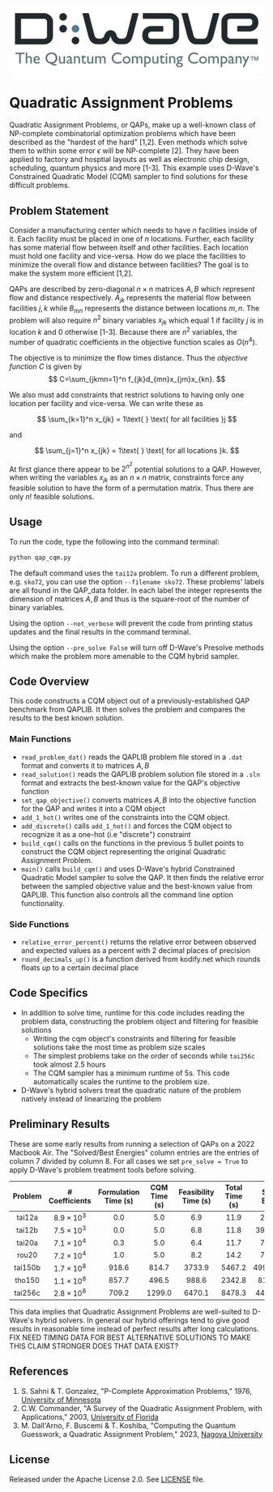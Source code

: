 ![D-Wave Logo](dwave_logo.png)

# Quadratic Assignment Problems
Quadratic Assignment Problems, or QAPs, make up a well-known class of NP-complete combinatorial optimization problems which have been described as the "hardest of the hard" [1,2]. Even methods which solve them to within some error $\epsilon$ will be NP-complete [2].  They have been applied to factory and hosptial layouts as well as electronic chip design, scheduling, quantum physics and more [1-3]. This example uses D-Wave's Constrained Quadratic Model (CQM) sampler to find solutions for these difficult problems.

## Problem Statement
Consider a manufacturing center which needs to have $n$ facilities inside of it. Each facility must be placed in one of $n$ locations. Further, each facility has some material flow between itself and other facilities. Each location must hold one facility and vice-versa. How do we place the facilities to minimize the overall flow and distance between facilities? The goal is to make the system more efficient [1,2].

QAPs are described by zero-diagonal $n\times n$ matrices $A,B$ which represent flow and distance respectively. $A_{jk}$ represents the material flow between facilities $j,k$ while $B_{mn}$ represents the distance between locations $m,n$. The problem will also require $n^2$ binary variables $x_{jk}$ which equal $1$ if facility $j$ is in location $k$ and $0$ otherwise [1-3]. Because there are $n^2$ variables, the number of quadratic coefficients in the objective function scales as $O(n^4)$.

The objective is to minimize the flow times distance. Thus the *objective function* $C$ is given by
$$
C=\sum_{jkmn=1}^n f_{jk}d_{mn}x_{jm}x_{kn}.
$$

We also must add constraints that restrict solutions to having only one location per facility and vice-versa. We can write these as

$$
\sum_{k=1}^n x_{jk} = 1\text{ } \text{     for all facilities }j
$$

and

$$
\sum_{j=1}^n x_{jk} = 1\text{ } \text{     for all locations }k.
$$

At first glance there appear to be $2^{n^2}$ potential solutions to a QAP. However, when writing the variables $x_{jk}$ as an $n \times n$ matrix, constraints force any feasible solution to have the form of a permutation matrix. Thus there are only $n!$ feasible solutions.


## Usage

To run the code, type the following into the command terminal:

```bash
python qap_cqm.py 
```

The default command uses the `tai12a` problem. To run a different problem, e.g. `sko72`, you can use the option `--filename sko72`. These problems' labels are all found in the QAP_data folder. In each label the integer represents the dimension of matrices $A,B$ and thus is the square-root of the number of binary variables.

Using the option `--not_verbose` will prevent the code from printing status updates and the final results in the command terminal.

Using the option `--pre_solve False` will turn off D-Wave's Presolve methods which make the problem more amenable to the CQM hybrid sampler.

## Code Overview
This code constructs a CQM object out of a previously-established QAP benchmark from QAPLIB. It then solves the problem and compares the results to the best known solution.

### Main Functions
* `read_problem_dat()` reads the QAPLIB problem file stored in a `.dat` format and converts it to matrices $A,B$
* `read_solution()` reads the QAPLIB problem solution file stored in a `.sln` format and extracts the best-known value for the QAP's objective function
* `set_qap_objective()` converts matrices $A,B$ into the objective function for the QAP and writes it into a CQM object
* `add_1_hot()` writes one of the constraints into the CQM object.
* `add_discrete()` calls `add_1_hot()` and forces the CQM object to recognize it as a one-hot (i.e "discrete") constraint
* `build_cqm()` calls on the functions in the previous 5 bullet points to construct the CQM object representing the original Quadratic Assignment Problem.
* `main()` calls `build_cqm()` and uses D-Wave's hybrid Constrained Quadratic Model sampler to solve the QAP. It then finds the relative error between the sampled objective value and the best-known value from QAPLIB. This function also controls all the command line option functionality.

### Side Functions
* `relative_error_percent()` returns the relative error between observed and expected values as a percent with 2 decimal places of precision
* `round_decimals_up()` is a function derived from kodify.net which rounds floats *up* to a certain decimal place

## Code Specifics

* In addition to solve time, runtime for this code includes reading the problem data, constructing the problem object and filtering for feasible solutions
    * Writing the cqm object's constraints and filtering for feasible solutions take the most time as problem size scales
    * The simplest problems take on the order of seconds while `tai256c` took almost 2.5 hours
    * The CQM sampler has a minimum runtime of 5s. This code automatically scales the runtime to the problem size.
* D-Wave's hybrid solvers treat the quadratic nature of the problem natively instead of linearizing the problem

## Preliminary Results
These are some early results from running a selection of QAPs on a 2022 Macbook Air. The "Solved/Best Energies" column entries are the entries of column 7 divided by column 8. For all cases we set `pre_solve = True` to apply D-Wave's problem treatment tools before solving.

| Problem | # Coefficients | Formulation Time (s) | CQM Time (s) | Feasibility Time (s) | Total Time (s) | Solved Energy | Best Known Energy | Solved / Best Energies |
|:---:|:---:|:---:|:---:|:---:|:---:|:---:|:---:|:---:|
|tai12a | $8.9\times 10^3$ | 0.0 | 5.0 | 6.9 | 11.9 | 224416 | 224416 | 1 |
|tai12b | $7.5\times 10^3$ | 0.0 | 5.0 | 6.8 | 11.8 | 39464925 | 39464925 | 1 |
|tai20a | $7.1\times 10^4$ | 0.3 | 5.0 | 6.4 | 11.7 | 708018 | 703482 | 1.006 |
|rou20 | $7.2\times 10^4$ | 1.0 | 5.0 | 8.2 | 14.2 | 725522 | 725522 | 1 |
|tai150b | $1.7\times 10^8$ | 918.6 | 814.7 | 3733.9 | 5467.2 | 499623949 | 498896643 | 1.001 |
|tho150 | $1.1\times 10^8$ | 857.7 | 496.5 | 988.6 | 2342.8 | 8197622 | 8133398 | 1.008 |
|tai256c | $2.8\times 10^8$ | 709.2 | 1299.0 | 6470.1 | 8478.3 | 44932538 | 44759294 | 1.004 |

This data implies that Quadratic Assignment Problems are well-suited to D-Wave's hybrid solvers. In general our hybrid offerings tend to give good results in reasonable time instead of perfect results after long calculations.  FIX NEED TIMING DATA FOR BEST ALTERNATIVE SOLUTIONS TO MAKE THIS CLAIM STRONGER DOES THAT DATA EXIST?

## References
1. S. Sahni & T. Gonzalez, "P-Complete Approximation Problems," 1976, [University of Minnesota](https://dl.acm.org/doi/pdf/10.1145/321958.321975)
2. C.W. Commander, "A Survey of the Quadratic Assignment Problem, with Applications," 2003, [University of Florida](http://plaza.ufl.edu/clayton8/article.pdf)
3. M. Dall'Arno, F. Buscemi & T. Koshiba, "Computing the Quantum Guesswork, a Quadratic Assignment Problem," 2023, [Nagoya University](https://www.rintonpress.com/xxqic23/qic-23-910/0721-0732.pdf)


## License

Released under the Apache License 2.0. See [LICENSE](LICENSE) file.
